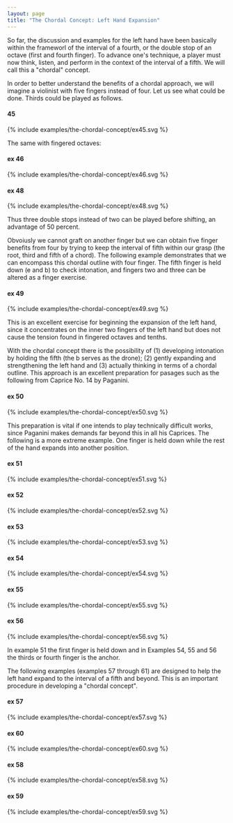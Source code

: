 ```yaml
---
layout: page
title: "The Chordal Concept: Left Hand Expansion"
---
```


So far, the discussion and examples for the left hand have been basically within the frameworl of the interval of a fourth, or the double stop of an octave (first and fourth finger). To advance one's technique, a player must now think, listen, and perform in the context of the interval of a fifth. We will call this a "chordal" concept. 

In order to better understand the benefits of a chordal approach, we will imagine a violinist with five fingers instead of four. Let us see what could be done. Thirds could be played as follows. 

#### 45

{% include examples/the-chordal-concept/ex45.svg %}

The same with fingered octaves:

#### ex 46

{% include examples/the-chordal-concept/ex46.svg %}

#### ex 48

{% include examples/the-chordal-concept/ex48.svg %}

Thus three double stops instead of two can be played before shifting, an advantage of 50 percent. 

Obvoiusly we cannot graft on another finger but we can obtain five finger benefits from four by trying to keep the interval of fifth within our grasp (the root, third and fifth of a chord). The following example demonstrates that we can encompass this chordal outline with four finger. The fifth finger is held down (e and b) to check intonation, and fingers two and three can be altered as a finger exercise. 

#### ex 49

{% include examples/the-chordal-concept/ex49.svg %}

This is an excellent exercise for beginning the expansion of the left hand, since it concentrates on the inner two fingers of the left hand but does not cause the tension found in fingered octaves and tenths. 

With the chordal concept there is the possibility of (1) developing intonation by holding the fifth (the b serves as the drone); (2) gently expanding and strengthening the left hand and (3) actually thinking in terms of a chordal outline. This approach is an excellent preparation for pasages such as the following from Caprice No. 14 by Paganini. 

#### ex 50

{% include examples/the-chordal-concept/ex50.svg %}

This preparation is vital if one intends to play technically difficult works, since Paganini makes demands far beyond this in all his Caprices. The following is a more extreme example. One finger is held down while the rest of the hand expands into another position. 

#### ex 51

{% include examples/the-chordal-concept/ex51.svg %}

#### ex 52

{% include examples/the-chordal-concept/ex52.svg %}

#### ex 53

{% include examples/the-chordal-concept/ex53.svg %}

#### ex 54

{% include examples/the-chordal-concept/ex54.svg %}

#### ex 55

{% include examples/the-chordal-concept/ex55.svg %}

#### ex 56

{% include examples/the-chordal-concept/ex56.svg %}

In example 51 the first finger is held down and in Examples 54, 55 and 56 the thirds or fourth finger is the anchor. 

The following examples (examples 57 through 61) are designed to help the left hand expand to the interval of a fifth and beyond. This is an important procedure in developing a "chordal concept". 

#### ex 57

{% include examples/the-chordal-concept/ex57.svg %}

#### ex 60

{% include examples/the-chordal-concept/ex60.svg %}

#### ex 58

{% include examples/the-chordal-concept/ex58.svg %}

#### ex 59

{% include examples/the-chordal-concept/ex59.svg %}










